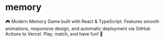 # memory
🎮 Modern Memory Game built with React &amp; TypeScript. Features smooth animations, responsive design, and automatic deployment via GitHub Actions to Vercel. Play, match, and have fun! 🚀
